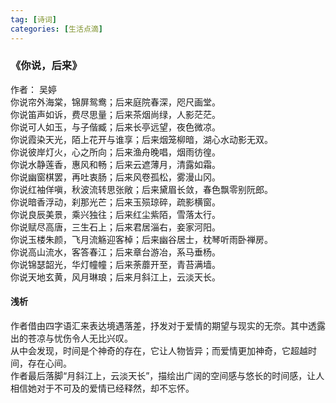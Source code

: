 ```yaml
---
tag: [诗词]
categories: [生活点滴]
---
```



### 《你说，后来》
作者： 吴婷  
你说帘外海棠，锦屏鸳鸯；后来庭院春深，咫尺画堂。  
你说笛声如诉，费尽思量；后来茶烟尚绿，人影茫茫。  
你说可人如玉，与子偕臧；后来长亭远望，夜色微凉。  
你说霞染天光，陌上花开与谁享；后来烟笼柳暗，湖心水动影无双。  
你说彼岸灯火，心之所向；后来渔舟晚唱，烟雨彷徨。  
你说水静莲香，惠风和畅；后来云遮薄月，清露如霜。  
你说幽窗棋罢，再吐衷肠；后来风卷孤松，雾漫山冈。  
你说红袖佯嗔，秋波流转思张敞；后来黛眉长敛，春色飘零别阮郎。  
你说暗香浮动，刹那光芒；后来玉殒琼碎，疏影横窗。  
你说良辰美景，乘兴独往；后来红尘紫陌，雪落太行。  
你说赋尽高唐，三生石上；后来君居淄右，妾家河阳。  
你说玉楼朱颜，飞月流觞迎客棹；后来幽谷居士，枕琴听雨卧禅房。  
你说高山流水，客答春江；后来章台游冶，系马垂杨。  
你说锦瑟韶光，华灯幢幢；后来荼蘼开至，青苔满墙。  
你说天地玄黄，风月琳琅；后来月斜江上，云淡天长。  

#### 浅析
作者借由四字语汇来表达境遇落差，抒发对于爱情的期望与现实的无奈。其中透露出的苍凉与忧伤令人无比兴叹。  
从中会发现，时间是个神奇的存在，它让人物皆异；而爱情更加神奇，它超越时间，存在心间。  
作者最后落脚“月斜江上，云淡天长”，描绘出广阔的空间感与悠长的时间感，让人相信她对于不可及的爱情已经释然，却不忘怀。